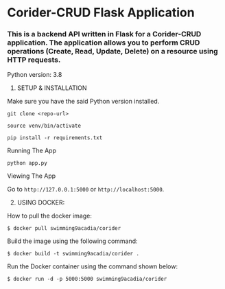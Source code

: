 # Corider-CRUD Flask Application


### This is a backend API written in Flask for a Corider-CRUD application. The application allows you to perform CRUD operations (Create, Read, Update, Delete) on a  resource using HTTP requests.

Python version: 3.8

1. SETUP & INSTALLATION

Make sure you have the said Python version installed.
```
git clone <repo-url>
```
```
source venv/bin/activate
```
```
pip install -r requirements.txt
```
Running The App
```
python app.py
```
Viewing The App

Go to ```http://127.0.0.1:5000``` or ```http://localhost:5000```.


2. USING DOCKER:

How to pull the docker image:
```
$ docker pull swimming9acadia/corider
```
Build the image using the following command:
```
$ docker build -t swimming9acadia/corider .
```
Run the Docker container using the command shown below:
```
$ docker run -d -p 5000:5000 swimming9acadia/corider
```
